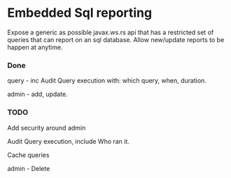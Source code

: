 # Embedded Sql reporting
Expose a generic as possible javax.ws.rs api that has a restricted set of queries that can report on an sql database.
Allow new/update reports to be happen at anytime.

### Done
query - inc Audit Query execution with: which query, when, duration.

admin - add, update.

### TODO
Add security around admin

Audit Query execution, include Who ran it.

Cache queries

admin - Delete

